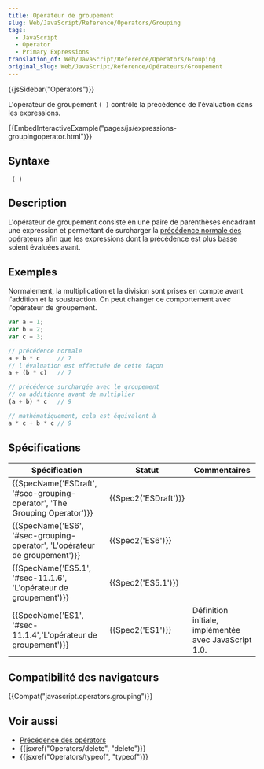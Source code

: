 ```yaml
---
title: Opérateur de groupement
slug: Web/JavaScript/Reference/Operators/Grouping
tags:
  - JavaScript
  - Operator
  - Primary Expressions
translation_of: Web/JavaScript/Reference/Operators/Grouping
original_slug: Web/JavaScript/Reference/Opérateurs/Groupement
---
```

{{jsSidebar("Operators")}}

L'opérateur de groupement `( )` contrôle la précédence de l'évaluation dans les expressions.

{{EmbedInteractiveExample("pages/js/expressions-groupingoperator.html")}}

## Syntaxe

     ( )

## Description

L'opérateur de groupement consiste en une paire de parenthèses encadrant une expression et permettant de surcharger la [précédence normale des opérateurs](/fr/docs/JavaScript/Reference/Operateurs/Précédence_des_opérateurs) afin que les expressions dont la précédence est plus basse soient évaluées avant.

## Exemples

Normalement, la multiplication et la division sont prises en compte avant l'addition et la soustraction. On peut changer ce comportement avec l'opérateur de groupement.

```js
var a = 1;
var b = 2;
var c = 3;

// précédence normale
a + b * c     // 7
// l'évaluation est effectuée de cette façon
a + (b * c)   // 7

// précédence surchargée avec le groupement
// on additionne avant de multiplier
(a + b) * c   // 9

// mathématiquement, cela est équivalent à
a * c + b * c // 9
```

## Spécifications

| Spécification                                                                                        | Statut                       | Commentaires                                          |
| ---------------------------------------------------------------------------------------------------- | ---------------------------- | ----------------------------------------------------- |
| {{SpecName('ESDraft', '#sec-grouping-operator', 'The Grouping Operator')}} | {{Spec2('ESDraft')}} |                                                       |
| {{SpecName('ES6', '#sec-grouping-operator', 'L\'opérateur de groupement')}} | {{Spec2('ES6')}}         |                                                       |
| {{SpecName('ES5.1', '#sec-11.1.6', 'L\'opérateur de groupement')}}             | {{Spec2('ES5.1')}}     |                                                       |
| {{SpecName('ES1', '#sec-11.1.4','L\'opérateur de groupement')}}                 | {{Spec2('ES1')}}         | Définition initiale, implémentée avec JavaScript 1.0. |

## Compatibilité des navigateurs

{{Compat("javascript.operators.grouping")}}

## Voir aussi

- [Précédence des opérators](/fr/docs/JavaScript/Reference/Operateurs/Précédence_des_opérateurs)
- {{jsxref("Operators/delete", "delete")}}
- {{jsxref("Operators/typeof", "typeof")}}
